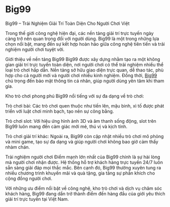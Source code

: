 # Big99
Big99 – Trải Nghiệm Giải Trí Toàn Diện Cho Người Chơi Việt

Trong thế giới công nghệ hiện đại, các nền tảng giải trí trực tuyến ngày càng trở nên quan trọng đối với người dùng. Big99 là một trong những lựa chọn nổi bật, mang đến sự kết hợp hoàn hảo giữa công nghệ tiên tiến và trải nghiệm người chơi tuyệt vời.

Giới thiệu về nền tảng Big99
Big99 được xây dựng nhằm tạo ra một không gian giải trí trực tuyến toàn diện, nơi người chơi có thể trải nghiệm nhiều thể loại trò chơi hấp dẫn. Nền tảng sở hữu giao diện trực quan, dễ thao tác, phù hợp cho cả người mới và người chơi nhiều kinh nghiệm. Đồng thời, <a href=https://big99-vn.com> Big99  </a>  chú trọng đến bảo mật thông tin cá nhân, giúp người dùng yên tâm khi tham gia.

 Kho trò chơi phong phú
Big99 nổi tiếng với sự đa dạng về trò chơi:

Trò chơi bài: Các trò chơi quen thuộc như tiến lên, mậu binh, xì tố được phát triển với luật chơi minh bạch, tạo nên sự công bằng.

Trò chơi slot: Với hiệu ứng hình ảnh 3D và âm thanh sống động, slot trên Big99 luôn mang đến cảm giác mới mẻ, thú vị và kịch tính.

Trò chơi giải trí khác: Ngoài ra, Big99 còn cập nhật nhiều trò chơi mô phỏng và mini game, tạo sự đa dạng và giúp người chơi không bao giờ cảm thấy nhàm chán.

Trải nghiệm người chơi
Điểm mạnh lớn nhất của Big99 chính là sự hài lòng mà người chơi nhận được. Hệ thống hỗ trợ khách hàng trực tuyến 24/7 luôn sẵn sàng giải đáp mọi thắc mắc. Bên cạnh đó, Big99 thường xuyên tung ra nhiều chương trình khuyến mãi và quà tặng, gia tăng sự phấn khích cho cộng đồng người chơi.

Với những ưu điểm nổi bật về công nghệ, kho trò chơi và dịch vụ chăm sóc khách hàng, Big99 đang dần trở thành điểm đến hàng đầu của giới yêu thích giải trí trực tuyến tại Việt Nam.
